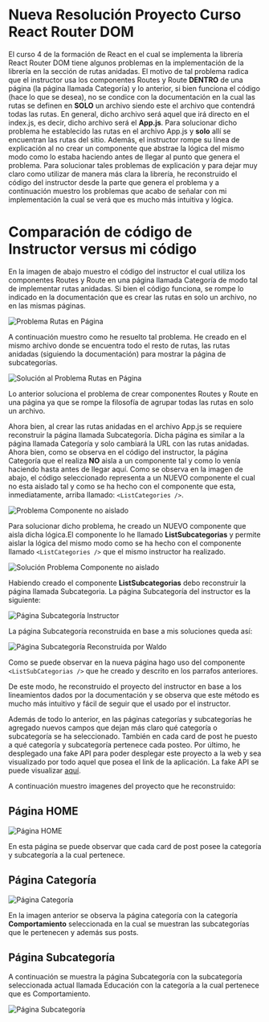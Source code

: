 # Nueva Resolución Proyecto Curso React Router DOM

El curso 4 de la formación de React en el cual se implementa la librería React Router DOM tiene algunos problemas en la implementación de la librería en la sección de rutas anidadas. El motivo de tal problema radica que el instructor usa los componentes Routes y Route **DENTRO** de una página (la página llamada Categoría) y lo anterior, si bien funciona el código (hace lo que se desea), no se condice con la documentación en la cual las rutas se definen en **SOLO** un archivo siendo este el archivo que contendrá todas las rutas. En general, dicho archivo será aquel que irá directo en el index.js, es decir, dicho archivo será el **App.js**. Para solucionar dicho problema he establecido las rutas en el archivo App.js y **solo** allí se encuentran las rutas del sitio. Además, el instructor rompe su línea de explicación al no crear un componente que abstrae la lógica del mismo modo como lo estaba haciendo antes de llegar al punto que genera el problema. Para solucionar tales problemas de explicación y para dejar muy claro como utilizar de manera más clara la librería, he reconstruido el código del instructor desde la parte que genera el problema y a continuación muestro los problemas que acabo de señalar con mi implementación la cual se verá que es mucho más intuitiva y lógica.

# Comparación de código de Instructor versus mi código

En la imagen de abajo muestro el código del instructor el cual utiliza los componentes Routes y Route en una página llamada Categoría de modo tal de implementar rutas anidadas. Si bien el código funciona, se rompe lo indicado en la documentación que es crear las rutas en solo un archivo, no en las mismas páginas.

![Problema Rutas en Página](./Imagenes/ProblemaRutasEnPagina.jpg)

A continuación muestro como he resuelto tal problema. He creado en el mismo archivo donde se encuentra todo el resto de rutas, las rutas anidadas (siguiendo la documentación) para mostrar la página de subcategorías.

![Solución al Problema Rutas en Página](./Imagenes/SolucionProblemaRutasEnPagina.jpg)

Lo anterior soluciona el problema de crear componentes Routes y Route en una página ya que se rompe la filosofía de agrupar todas las rutas en solo un archivo.

Ahora bien, al crear las rutas anidadas en el archivo App.js se requiere reconstruir la página llamada Subcategoría. Dicha página es similar a la página llamada Categoría y solo cambiará la URL con las rutas anidadas. Ahora bien, como se observa en el código del instructor, la página Categoría que el realiza **NO** aisla a un componente tal y como lo venía haciendo hasta antes de llegar aquí. Como se observa en la imagen de abajo, el código seleccionado representa a un NUEVO componente el cual no esta aislado tal y como se ha hecho con el componente que esta, inmediatamente, arriba llamado: `<ListCategories />`.

![Problema Componente no aislado](./Imagenes/ProblemaComponenteNoAislado.jpg)

Para solucionar dicho problema, he creado un NUEVO componente que aisla dicha lógica.El componente lo he llamado **ListSubcategorias** y permite aislar la lógica del mismo modo como se ha hecho con el componente llamado `<ListCategories />` que el mismo instructor ha realizado.

![Solución Problema Componente no aislado](./Imagenes/SolucionProblemaComponenteNoAislado.jpg)

Habiendo creado el componente **ListSubcategorias** debo reconstruir la página llamada Subcategoria. La página Subcategoría del instructor es la siguiente:

![Página Subcategoría Instructor](./Imagenes/PaginaSubcategoriaInstructor.jpg)

La página Subcategoría reconstruida en base a mis soluciones queda así:

![Página Subcategoría Reconstruida por Waldo](./Imagenes/PaginaSubcategoriaWaldo.jpg)

Como se puede observar en la nueva página hago uso del componente `<ListSubCategorias />` que he creado y descrito en los parrafos anteriores.

De este modo, he reconstruido el proyecto del instructor en base a los lineamientos dados por la documentación y se observa que este método es mucho más intuitivo y fácil de seguir que el usado por el instructor.

Además de todo lo anterior, en las páginas categorías y subcategorías he agregado nuevos campos que dejan más claro qué categoría o subcategoría se ha seleccionado. También en cada card de post he puesto a qué categoría y subcategoría pertenece cada posteo. Por último, he desplegado una fake API para poder desplegar este proyecto a la web y sea visualizado por todo aquel que posea el link de la aplicación. La fake API se puede visualizar [aquí](https://apicursoreactrouterdom.onrender.com/).

A continuación muestro imagenes del proyecto que he reconstruido:

## Página HOME

![Página HOME](./Imagenes/ScreenShots/Home.png)

En esta página se puede observar que cada card de post posee la categoría y subcategoría a la cual pertenece.

## Página Categoría

![Página Categoría](./Imagenes/ScreenShots/PaginaCategoria.png)

En la imagen anterior se observa la página categoría con la categoría **Comportamiento** seleccionada en la cual se muestran las subcategorías que le pertenecen y además sus posts.

## Página Subcategoría

A continuación se muestra la página Subcategoría con la subcategoría seleccionada actual llamada Educación con la categoría a la cual pertenece que es Comportamiento.

![Página Subcategoría](./Imagenes/ScreenShots/PaginaSubcategoria.png)
